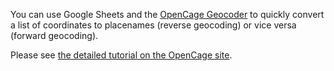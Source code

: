 You can use Google Sheets and the [OpenCage Geocoder](https://opencagedata.com) to quickly convert a list of coordinates to placenames (reverse geocoding) or vice versa (forward geocoding).

Please see [the detailed tutorial on the OpenCage site](https://opencagedata.com/tutorials/geocode-in-googledocs). 
